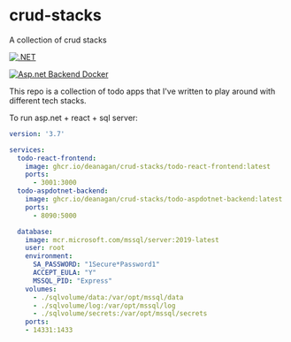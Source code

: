# crud-stacks
A collection of crud stacks

[![.NET](https://github.com/deanagan/crud-stacks/actions/workflows/dotnet.yml/badge.svg)](https://github.com/deanagan/crud-stacks/actions/workflows/dotnet.yml)


[![Asp.net Backend Docker](https://github.com/deanagan/crud-stacks/actions/workflows/docker-publish-aspdotnet-backend.yml/badge.svg)](https://github.com/deanagan/crud-stacks/actions/workflows/docker-publish-aspdotnet-backend.yml)


This repo is a collection of todo apps that I've written to play around with different tech stacks.

To run asp.net + react + sql server:

```yml
version: '3.7'

services:
  todo-react-frontend:
    image: ghcr.io/deanagan/crud-stacks/todo-react-frontend:latest
    ports:
      - 3001:3000
  todo-aspdotnet-backend:
    image: ghcr.io/deanagan/crud-stacks/todo-aspdotnet-backend:latest
    ports:
      - 8090:5000

  database:
    image: mcr.microsoft.com/mssql/server:2019-latest
    user: root
    environment:
      SA_PASSWORD: "1Secure*Password1"
      ACCEPT_EULA: "Y"
      MSSQL_PID: "Express"
    volumes:
      - ./sqlvolume/data:/var/opt/mssql/data
      - ./sqlvolume/log:/var/opt/mssql/log
      - ./sqlvolume/secrets:/var/opt/mssql/secrets
    ports:
    - 14331:1433
```
